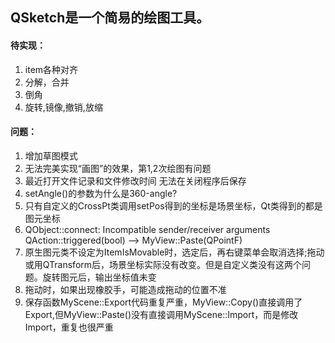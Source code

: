 ## QSketch是一个简易的绘图工具。
#### 待实现：
1. item各种对齐
2. 分解，合并
3. 倒角
4. 旋转,镜像,撤销,放缩

#### 问题：
1. 增加草图模式
2. 无法完美实现“画图”的效果，第1,2次绘图有问题
3. 最近打开文件记录和文件修改时间 无法在关闭程序后保存
5. setAngle()的参数为什么是360-angle?
6. 只有自定义的CrossPt类调用setPos得到的坐标是场景坐标，Qt类得到的都是图元坐标
7. QObject::connect: Incompatible sender/receiver arguments QAction::triggered(bool) --> MyView::Paste(QPointF)
9. 原生图元类不设定为ItemIsMovable时，选定后，再右键菜单会取消选择;拖动或用QTransform后，场景坐标实际没有改变。但是自定义类没有这两个问题。旋转图元后，输出坐标值未变
10. 拖动时，如果出现橡胶手，可能造成拖动的位置不准
11. 保存函数MyScene::Export代码重复严重，MyView::Copy()直接调用了Export,但MyView::Paste()没有直接调用MyScene::Import，而是修改Import，重复也很严重
